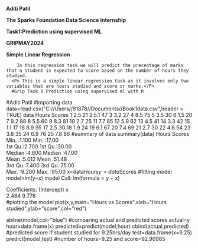 **Aditi Patil**


**The Sparks Foundation Data Science Internship**


**Task1:Prediction using supervised ML**


**GRIPMAY2024**


**Simple Linear Regression**


        In this regression task we will predict the precentage of marks that a student is expected to score based on the number of hours they studied.
      <P> This is a simple linear regression task as it involves only two variables that are hours studied and score or marks.</P>  
      #Grip Task 1 Prediction using supervised ml with R
#Aditi Patil 
#importing data
data=read.csv("C://Users//91878//Documents//Book1data.csv",header = TRUE)
data
 Hours Scores
1    2.5     21
2    5.1     47
3    3.2     27
4    8.5     75
5    3.5     30
6    1.5     20
7    9.2     88
8    5.5     60
9    8.3     81
10   2.7     25
11   7.7     85
12   5.9     62
13   4.5     41
14   3.3     42
15   1.1     17
16   8.9     95
17   2.5     30
18   1.9     24
19   6.1     67
20   7.4     69
21   2.7     30
22   4.8     54
23   3.8     35
24   6.9     76
25   7.8     86
#summary of data
summary(data)
 Hours           Scores     
 Min.   :1.100   Min.   :17.00  
 1st Qu.:2.700   1st Qu.:30.00  
 Median :4.800   Median :47.00  
 Mean   :5.012   Mean   :51.48  
 3rd Qu.:7.400   3rd Qu.:75.00  
 Max.   :9.200   Max.   :95.00 
x=data$Hours
y=data$Scores
#fitting model
model=lm(y~x)
model
Call:
lm(formula = y ~ x)

Coefficients:
(Intercept)            x  
      2.484        9.776  
#plotting the model
plot(x,y,main="Hours vs Scores",xlab="Hours studied",ylab="score",col="red")

abline(model,col="blue")
#comparing actual and predicted scores
actual=y
hour=data.frame(x)
predicted=predict(model,hour)
cbind(actual,predicted)
#predicted score if student studied for 9.25hrs/day
test=data.frame(x=9.25)
predict(model,test)
#number of hours=9.25 and score=92.90985 
